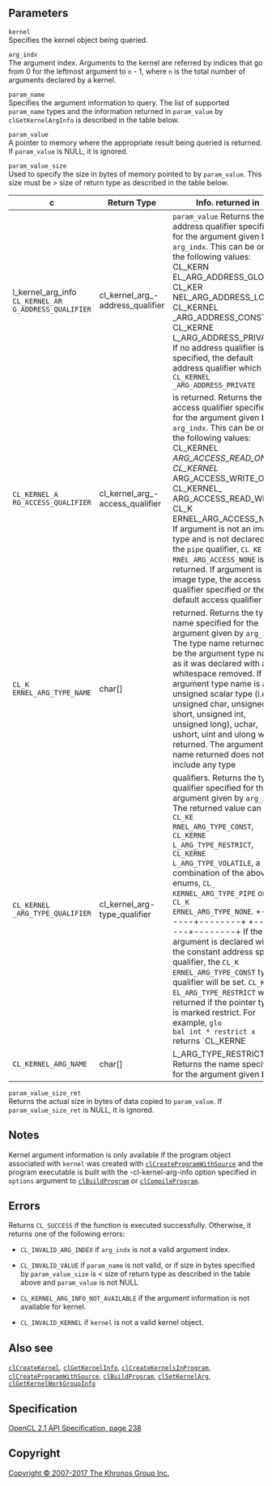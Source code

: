 
## Parameters

`kernel`  
Specifies the kernel object being queried.

`arg_indx`  
The argument index. Arguments to the kernel are referred by indices that
go from 0 for the leftmost argument to `n` - 1, where `n` is the total
number of arguments declared by a kernel.

`param_name`  
Specifies the argument information to query. The list of supported
`param_name` types and the information returned in `param_value` by
`clGetKernelArgInfo` is described in the table below.

`param_value`  
A pointer to memory where the appropriate result being queried is
returned. If `param_value` is NULL, it is ignored.

`param_value_size`  
Used to specify the size in bytes of memory pointed to by `param_value`.
This size must be > size of return type as described in the table below.

| c                    | Return Type          | Info. returned in     |
| --- | --- | --- |
|  l\_kernel\_arg\_info   `CL_KERNEL_AR          G_ADDRESS_QUALIFIER` |  cl\_kernel\_arg\_-     address\_qualifier   |  `param_value`           Returns the address     qualifier specified     for the argument        given by `arg_indx`.    This can be one of      the following values:       CL_KERN             EL_ARG_ADDRESS_GLOBAL       CL_KER              NEL_ARG_ADDRESS_LOCAL       CL_KERNEL           _ARG_ADDRESS_CONSTANT       CL_KERNE            L_ARG_ADDRESS_PRIVATE   If no address           qualifier is            specified, the          default address         qualifier which is      `CL_KERNEL              _ARG_ADDRESS_PRIVATE` |
|  `CL_KERNEL_A           RG_ACCESS_QUALIFIER` |  cl\_kernel\_arg\_-     access\_qualifier    |  is returned.            Returns the access      qualifier specified     for the argument        given by `arg_indx`.    This can be one of      the following values:       CL_KERNEL           _ARG_ACCESS_READ_ONLY       CL_KERNEL_          ARG_ACCESS_WRITE_ONLY       CL_KERNEL_          ARG_ACCESS_READ_WRITE       CL_K                ERNEL_ARG_ACCESS_NONE   If argument is not an   image type and is not   declared with the       `pipe` qualifier,       `CL_KE                  RNEL_ARG_ACCESS_NONE`   is returned. If         argument is an image    type, the access        qualifier specified     or the default access   qualifier is          |
|  `CL_K                  ERNEL_ARG_TYPE_NAME` |  char\[\]             |  returned.               Returns the type name   specified for the       argument given by       `arg_indx`. The type    name returned will be   the argument type       name as it was          declared with any       whitespace removed.     If argument type name   is an unsigned scalar   type (i.e. unsigned     char, unsigned short,   unsigned int,           unsigned long),         uchar, ushort, uint     and ulong will be       returned. The           argument type name      returned does not       include any type      |
|  `CL_KERNEL             _ARG_TYPE_QUALIFIER` |  cl\_kernel\_arg-       type\_qualifier      |  qualifiers.             Returns the type        qualifier specified     for the argument        given by `arg_indx`.    The returned value      can be:                 `CL_KE                  RNEL_ARG_TYPE_CONST`,   `CL_KERNE               L_ARG_TYPE_RESTRICT`,   `CL_KERNE               L_ARG_TYPE_VOLATILE`,   a combination of the    above enums,            `CL_                    KERNEL_ARG_TYPE_PIPE`   or                      `CL_K                   ERNEL_ARG_TYPE_NONE`.   +--------+--------+     +--------+--------+     If the argument is      declared with the       constant address        space qualifier, the    `CL_K                   ERNEL_ARG_TYPE_CONST`   type qualifier will     be set.                 `CL_KERN                EL_ARG_TYPE_RESTRICT`   will be returned if     the pointer type is     marked restrict. For    example,                `glo                    bal int * restrict x`   returns                 `CL_KERNE             |
|  `CL_KERNEL_ARG_NAME` |  char\[\]             |  L_ARG_TYPE_RESTRICT`.   Returns the name        specified for the       argument given by     |

`param_value_size_ret`  
Returns the actual size in bytes of data copied to `param_value`. If
`param_value_size_ret` is NULL, it is ignored.

## Notes

Kernel argument information is only available if the program object
associated with `kernel` was created with
[`clCreateProgramWithSource`](clCreateProgramWithSource.html) and the
program executable is built with the -cl-kernel-arg-info option
specified in `options` argument to
[`clBuildProgram`](clBuildProgram.html) or
[`clCompileProgram`](clCompileProgram.html).

## Errors

Returns `CL_SUCCESS` if the function is executed successfully.
Otherwise, it returns one of the following errors:

-   `CL_INVALID_ARG_INDEX` if `arg_indx` is not a valid argument index.

-   `CL_INVALID_VALUE` if `param_name` is not valid, or if size in bytes
    specified by `param_value_size` is &lt; size of return type as
    described in the table above and `param_value` is not NULL

-   `CL_KERNEL_ARG_INFO_NOT_AVAILABLE` if the argument information is
    not available for kernel.

-   `CL_INVALID_KERNEL` if `kernel` is not a valid kernel object.

## Also see

[`clCreateKernel`](clCreateKernel.html),
[`clGetKernelInfo`](clGetKernelInfo.html),
[`clCreateKernelsInProgram`](clCreateKernelsInProgram.html),
[`clCreateProgramWithSource`](clCreateProgramWithSource.html),
[`clBuildProgram`](clBuildProgram.html),
[`clSetKernelArg`](clSetKernelArg.html),
[`clGetKernelWorkGroupInfo`](clGetKernelWorkGroupInfo.html)

## Specification

[OpenCL 2.1 API Specification, page
238](https://www.khronos.org/registry/cl/specs/opencl-2.1.pdf#page=238)

## Copyright

[Copyright © 2007-2017 The Khronos Group Inc.](copyright.html)
